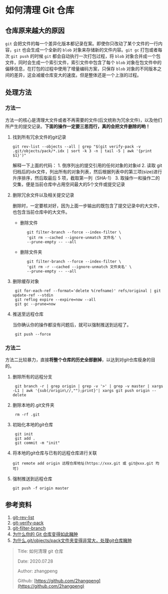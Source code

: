 # 如何清理 Git 仓库

## 仓库原来越大的原因

`git` 会把文件的每一个差异化版本都记录在案。即使你只改动了某个文件的一行内容，`git` 也会生成一个全新的 `blob` 对象来存储新的文件内容。`git gc` 打包或者每次 `git push` 的时候 `git` 都会自动执行一次打包过程，将 `blob` 对象合并成一个包文件，同时会生成一个索引文件，索引文件中包含了每个 `blob` 对象在包文件中的偏移信息，在打包的过程中使用了增量编码方案，只保存 `blob` 对象的不同版本之间的差异，这会减缓仓库变大的速度。但是整体还是一个上涨的过程。

## 处理方法

### 方法一

方法一的核心是清理大文件或者不再需要的文件\(后文统称为冗余文件\)，以及他们所产生的提交记录。**下面的操作一定要三思而行，真的会把文件删除的哟！**

1. 找到所有冗余文件的git记录

   ```text
   git rev-list --objects --all | grep "$(git verify-pack -v .git/objects/pack/*.idx | sort -k 3 -n | tail -5 | awk '{print $1}')"
   ```

   解释一下上面的代码： 1. 倒序列出的提交引用的任何对象的对象id 2. 读取 git 归档后的idx文件，列出所有的对象列表，然后根据列表中的第三项\(size\)进行升序排序，然后取最后 5 项，截取第一列（SHA-1） 3. 取操作一和操作二的交集，便是当前仓库中占用空间最大的5个文件或提交记录

2. 删除冗余文件以及相关提交记录

   删除时，一定要核对好，因为上面一步输出的既包含了提交记录中的大文件，也包含当前仓库中的大文件。

   * 删除文件

     ```text
        git filter-branch --force --index-filter \
        'git rm --cached --ignore-unmatch 文件名' \
        --prune-empty -- --all
     ```

   * 删除文件夹

     ```text
        git filter-branch --force --index-filter \
        'git rm -r --cached --ignore-unmatch 文件夹名' \
        --prune-empty -- --all
     ```

3. 删除缓存对象

   ```text
    git for-each-ref --format='delete %(refname)' refs/original | git update-ref --stdin
    git reflog expire --expire=now --all
    git gc --prune=now
   ```

4. 推送至远程仓库

   当你确认你的操作都没有问题后，就可以强制推送到远程了。

   ```text
    git push --force
   ```

### 方法二

方法二比较暴力，直接**将整个仓库的历史全部删掉**，以达到对git仓库瘦身的目的。

1. 删除所有的远程分支

   ```text
    git branch -r | grep origin | grep -v '>' | grep -v master | xargs -L1 | awk '{sub(/origin\//,"");print}'| xargs git push origin --delete
   ```

2. 删除本地的.git文件夹

   ```text
    rm -rf .git
   ```

3. 初始化本地的git仓库

   ```text
    git init
    git add .
    git commit -m "init"
   ```

4. 将本地的git仓库与已有的远程仓库进行关联

   ```text
   git remote add origin 远程仓库地址(https://xxx.git 或 git@xxx.git 均可)
   ```

5. 强制推送到远程仓库

   ```text
   git push -f origin master
   ```

## 参考资料

1. [git-rev-list](https://git-scm.com/docs/git-rev-list)
2. [git-verify-pack](https://git-scm.com/docs/git-verify-pack)
3. [git-filter-branch](https://git-scm.com/docs/git-filter-branch)
4. [为什么你的 Git 仓库变得如此臃肿](https://www.jianshu.com/p/7231b509c279)
5. [为什么.git/objects/pack文件夹变得非常大，处理git仓库臃肿](https://www.jianshu.com/p/4f2ccb48da77)

> Title: 如何清理 git 仓库
>
> Date: 2020.07.28
>
> Author: zhangpeng
>
> Github: [https://github.com/2hangpeng](https://github.com/2hangpeng)

